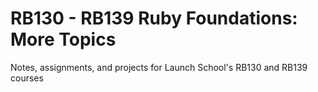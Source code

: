 # RB130 - RB139 Ruby Foundations: More Topics

Notes, assignments, and projects for Launch School's RB130 and RB139 courses
